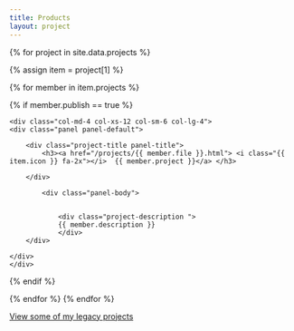 ```yaml
---
title: Products
layout: project
---
```


<div class="row">
{% for project in site.data.projects %}		

{% assign item = project[1] %}

{% for member in item.projects %}		

{% if member.publish == true %}

 	<div class="col-md-4 col-xs-12 col-sm-6 col-lg-4">
	<div class="panel panel-default">

		<div class="project-title panel-title">
			<h3><a href="/projects/{{ member.file }}.html"> <i class="{{ item.icon }} fa-2x"></i>  {{ member.project }}</a> </h3>    
	
		</div>
		
			<div class="panel-body">
				
				
				<div class="project-description ">
				{{ member.description }}
				</div>
		</div>
		
	</div>
	</div> 

{% endif %}

{% endfor %}
{% endfor %}


</div>

<div class="row">
<div class="col-md-4 col-xs-12 col-sm-6 col-lg-4">

<a href="/projects/old.html">View some of my legacy projects</a>

</div>
</div>
